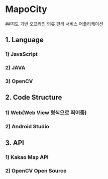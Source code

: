 # MapoCity
##지도 기반 오프라인 의류 편리 서비스 어플리케이션

## 1. Language
### 1) JavaScript
### 2) JAVA
### 3) OpenCV

## 2. Code Structure
### 1) Web(Web View 형식으로 띄어줌)
### 2) Android Studio

## 3. API
### 1) Kakao Map API
### 2) OpenCV Open Source
